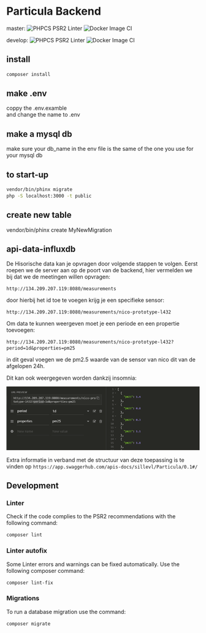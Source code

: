 # Particula Backend

master:
![PHPCS PSR2 Linter](https://github.com/vives-projectwerk-2-2020/back-end/workflows/PHPCS%20PSR2%20Linter/badge.svg?branch=master)
![Docker Image CI](https://github.com/vives-projectwerk-2-2020/back-end/workflows/Docker%20Image%20CI/badge.svg?branch=master)

develop:
![PHPCS PSR2 Linter](https://github.com/vives-projectwerk-2-2020/back-end/workflows/PHPCS%20PSR2%20Linter/badge.svg?branch=develop)
![Docker Image CI](https://github.com/vives-projectwerk-2-2020/back-end/workflows/Docker%20Image%20CI/badge.svg?branch=develop)

## install

```bash
composer install
```

## make .env

coppy the .env.examble  
and change the name to .env

## make a mysql db

make sure your db_name in the env file is the same of the one you use for your mysql db

## to start-up

```bash
vendor/bin/phinx migrate  
php -S localhost:3000 -t public
```

## create new table

vendor/bin/phinx create MyNewMigration

## api-data-influxdb

De Hisorische data kan je opvragen door volgende stappen te volgen.
Eerst roepen we de server aan op de poort van de backend, hier vermelden we bij 
dat we de meetingen willen opvragen:

```
http://134.209.207.119:8080/measurements
```

door hierbij het id toe te voegen krijg je een specifieke sensor:

```
http://134.209.207.119:8080/measurements/nico-prototype-l432
```

Om data te kunnen weergeven moet je een periode en een propertie toevoegen:

```
http://134.209.207.119:8080/measurements/nico-prototype-l432?period=1d&properties=pm25
```

in dit geval voegen we de pm2.5 waarde van de sensor van nico dit van de afgelopen 24h.

Dit kan ook weergegeven worden dankzij insomnia:

![](images/insomnia.PNG)

Extra informatie in verband met de structuur van deze toepassing is te vinden op `https://app.swaggerhub.com/apis-docs/sillevl/Particula/0.1#/`

## Development

### Linter

Check if the code complies to the PSR2 recommendations with the following command:

```bash
composer lint
```

### Linter autofix

Some Linter errors and warnings can be fixed automatically. Use the following composer command:

```bash
composer lint-fix
```

### Migrations

To run a database migration use the command:

```bash
composer migrate
```
